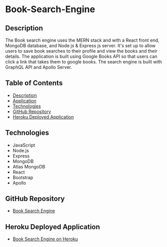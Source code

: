 # Book-Search-Engine


## Description 

The Book search engine uses the MERN stack and with a React front end, MongoDB database, and Node js & Express js server. It's set up to allow users to save book searches to their profile and view the books and their details. The application is built using Google Books API so that users can click a link that takes them to google books. The search engine is built with GraphQL API and Apollo Server.

## Table of Contents
* [Description](#description)
* [Application](#application)
* [Technologies](#technologies)
* [GitHub Repository](#Github)
* [Heroku Deployed Application](#heroku)




## Technologies 

* JavaScript
* Node.js
* Express
* MongoDB
* Atlas MongoDB
* React
* Bootstrap
* Apollo




## GitHub Repository

* [Book Search Engine ](https://github.com/mhdavie/Book-Search-Engine-)


## Heroku Deployed Application 

* [Book Search Engine on Heroku](https://booksearchmhd.herokuapp.com/)
